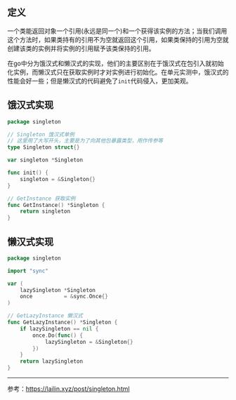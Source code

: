 ## 定义

一个类能返回对象一个引用(永远是同一个)和一个获得该实例的方法；当我们调用这个方法时，如果类持有的引用不为空就返回这个引用，如果类保持的引用为空就创建该类的实例并将实例的引用赋予该类保持的引用。

在go中分为饿汉式和懒汉式的实现，他们的主要区别在于饿汉式在包引入就初始化实例，而懒汉式只在获取实例时才对实例进行初始化。在单元实测中，饿汉式的性能会好一些；但是懒汉式的代码避免了`init`代码侵入，更加美观。

## 饿汉式实现

```go
package singleton

// Singleton 饿汉式单例
// 这里用了大写开头，主要是为了向其他包暴露类型，用作传参等
type Singleton struct{}

var singleton *Singleton

func init() {
	singleton = &Singleton{}
}

// GetInstance 获取实例
func GetInstance() *Singleton {
	return singleton
}
```



## 懒汉式实现

```go
package singleton

import "sync"

var (
	lazySingleton *Singleton
	once          = &sync.Once{}
)

// GetLazyInstance 懒汉式
func GetLazyInstance() *Singleton {
	if lazySingleton == nil {
		once.Do(func() {
			lazySingleton = &Singleton{}
		})
	}
	return lazySingleton
}
```



---

参考：https://lailin.xyz/post/singleton.html

